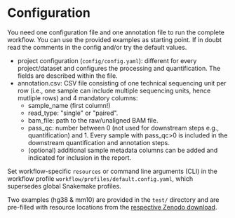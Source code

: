 # Configuration

You need one configuration file and one annotation file to run the complete workflow. You can use the provided examples as starting point. If in doubt read the comments in the config and/or try the default values.

- project configuration (`config/config.yaml`): different for every project/dataset and configures the processing and quantification. The fields are described within the file.
- annotation.csv: CSV file consisting of one technical sequencing unit per row (i.e., one sample can include multiple sequencing units, hence mutliple rows) and 4 mandatory columns:
  - sample_name (first column!)
  - read_type: "single" or "paired".
  - bam_file: path to the raw/unaligned BAM file.
  - pass_qc: number between 0 (not used for downstream steps e.g., quantification) and 1. Every sample with pass_qc>0 is included in the downstream quantification and annotation steps.
  - (optional) additional sample metadata columns can be added and indicated for inclusion in the report.

Set workflow-specific `resources` or command line arguments (CLI) in the workflow profile `workflow/profiles/default.config.yaml`, which supersedes global Snakemake profiles.

Two examples (hg38 & mm10) are provided in the `test/` directory and are pre-filled with resource locations from the [respective Zenodo download](../README.md#resources).
